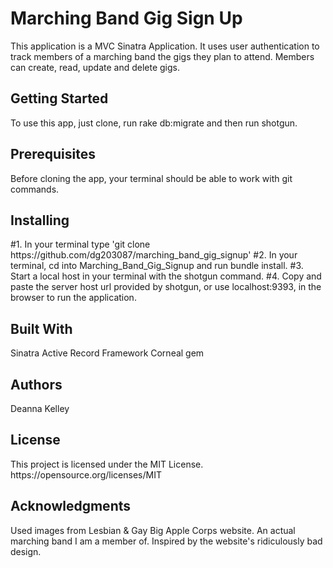 <h1>Marching Band Gig Sign Up</h1>

This application is a MVC Sinatra Application. It uses user authentication to track members of a marching band the gigs they plan to attend. Members can create, read, update and delete gigs. 

<h2>Getting Started</h2>
To use this app, just clone, run rake db:migrate and then run shotgun. 

<h2>Prerequisites</h2>
Before cloning the app, your terminal should be able to work with git commands. 

<h2>Installing</h2>
#1. In your terminal type 'git clone https://github.com/dg203087/marching_band_gig_signup'
#2. In your terminal, cd into Marching_Band_Gig_Signup and run bundle install. 
#3. Start a local host in your terminal with the shotgun command. 
#4. Copy and paste the server host url provided by shotgun, or use localhost:9393, in the browser to run the application. 

<h2>Built With</h2>
Sinatra
Active Record Framework
Corneal gem

<h2>Authors</h2>
Deanna Kelley

<h2>License</h2>
This project is licensed under the MIT License. 
https://opensource.org/licenses/MIT 

<h2>Acknowledgments</h2>
Used images from Lesbian & Gay Big Apple Corps website. An actual marching band I am a member of. Inspired by the website's ridiculously bad design. 
